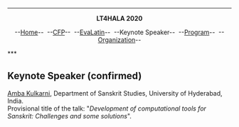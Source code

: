 ***
<p style="text-align: center;"><b>LT4HALA 2020</b></p>
<p style="text-align: center;">--<a href="index">Home</a>--&nbsp;&nbsp;--<a href="CFP">CFP</a>--&nbsp;&nbsp;--<a href="EvaLatin">EvaLatin</a>--&nbsp;&nbsp;--Keynote Speaker--&nbsp;&nbsp;--<a href="Program">Program</a>--&nbsp;&nbsp;--<a href="organization">Organization</a>--</p>
***

## Keynote Speaker (confirmed)

[Amba Kulkarni](http://sanskrit.uohyd.ac.in/faculty/amba/), Department of Sanskrit Studies, University of Hyderabad, India.  
Provisional title of the talk: "*Development of computational tools for Sanskrit: Challenges and some solutions*". 
